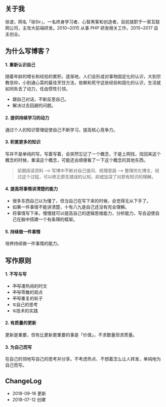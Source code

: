## 关于我
徐波，网名「徐Sir」，一名终身学习者、心智黑客和创造者，目前就职于一家互联网公司，主攻大前端研发。2010~2015 从事 PHP 研发相关工作，2015~2017 自主创业。

## 为什么写博客？

#### 1. 重新认识自己
随着年龄的增长和经验的累积，逐渐地，人们会形成对事物固定化的认识，大到宗教信仰，小到通心菜的最佳烹饪方法，依赖和死守这些经验和固化的认识，生活就如同失去了动力，任由惯性引领。
* 跟自己对话，不断反思自己。
* 解决过去回避的问题。

#### 2. 提供持续学习的动力
通过个人的知识管理促使自己不断学习，提高核心竞争力。

#### 3. 积累更多的知识
写并不是单纯的写。写着写着，会突然忘记了一个概念，于是上网找，找回来这个概念的时候，重温这个概念，可能还会顺便看了一下这个概念的其他东西。
> 前期阅读资料 ——> 写博中不断对自己提问、梳理思路 ——> 整理优化博文，经过这个过程，可以修正原先错误的认知，抑或加深了对原有知识的理解。

#### 4. 提高将事情讲清楚的能力

* 很多东西自己以为懂了，但当自己在写下来的时候，会觉得无从下手了。
* 如果一件事情不能讲清楚，十有八九是自己还没有完全理解。
* 将事情写下来，慢慢就可以提高自己的逻辑思维能力，分析能力，写会迫使自己在脑中搭建一个有条理的框架。

#### 5. 持续做一件事情
培养持续做一件事情的能力。

## 写作原则

#### 1. 不写与写
* ~~不写~~凑热闹的时文
* ~~不写~~零散的观点
* ~~不写~~重复的轮子
* `写`自己的思考
* `写`技术的实践

#### 2. 有质量的更新
更新是重要，但有比更新更重要的事是「价值」，不求数量但求质量。

#### 3. 为自己而写
在自己的领地写自己的思考并分享。不考虑热点、不想着怎么让人转发，单纯地为自己而写。


## ChangeLog

* 2018-09-16 更新
* 2018-07-12 创建


